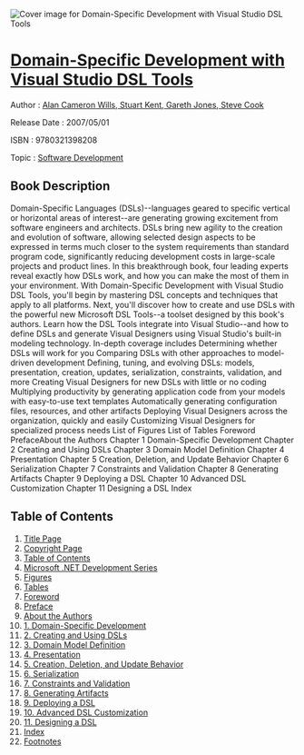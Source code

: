 ![Cover image for Domain-Specific Development with Visual Studio DSL Tools](https://imgdetail.ebookreading.net/cover/cover/software_development/EB9780321398208.jpg)

[Domain-Specific Development with Visual Studio DSL Tools](https://ebookreading.net/view/book/Domain-Specific+Development+with+Visual+Studio+DSL+Tools-EB9780321398208_1.html "Domain-Specific Development with Visual Studio DSL Tools")
====================================================================================================================

Author : [Alan Cameron Wills](https://ebookreading.net/search/author/Alan+Cameron+Wills),[ Stuart Kent](https://ebookreading.net/search/author/+Stuart+Kent),[ Gareth Jones](https://ebookreading.net/search/author/+Gareth+Jones),[ Steve Cook](https://ebookreading.net/search/author/+Steve+Cook)

Release Date : 2007/05/01

ISBN : 9780321398208

Topic : [Software Development](https://ebookreading.net/search/category/software-development)

Book Description
-----------------

Domain-Specific Languages (DSLs)--languages geared to specific vertical or horizontal areas of interest--are generating growing excitement from software engineers and architects. DSLs bring new agility to the creation and evolution of software, allowing selected design aspects to be expressed in terms much closer to the system requirements than standard program code, significantly reducing development costs in large-scale projects and product lines. In this breakthrough book, four leading experts reveal exactly how DSLs work, and how you can make the most of them in your environment.
With Domain-Specific Development with Visual Studio DSL Tools, you'll begin by mastering DSL concepts and techniques that apply to all platforms. Next, you'll discover how to create and use DSLs with the powerful new Microsoft DSL Tools--a toolset designed by this book's authors. Learn how the DSL Tools integrate into Visual Studio--and how to define DSLs and generate Visual Designers using Visual Studio's built-in modeling technology.
In-depth coverage includes
Determining whether DSLs will work for you
Comparing DSLs with other approaches to model-driven development
Defining, tuning, and evolving DSLs: models, presentation, creation, updates, serialization, constraints, validation, and more
Creating Visual Designers for new DSLs with little or no coding
Multiplying productivity by generating application code from your models with easy-to-use text templates
Automatically generating configuration files, resources, and other artifacts
Deploying Visual Designers across the organization, quickly and easily
Customizing Visual Designers for specialized process needs
List of Figures List of Tables Foreword PrefaceAbout the Authors Chapter 1 Domain-Specific Development Chapter 2 Creating and Using DSLs Chapter 3 Domain Model Definition Chapter 4 Presentation Chapter 5 Creation, Deletion, and Update Behavior Chapter 6 Serialization Chapter 7 Constraints and Validation Chapter 8 Generating Artifacts Chapter 9 Deploying a DSL Chapter 10 Advanced DSL Customization Chapter 11 Designing a DSL Index 
              
Table of Contents
-----------------

1. [Title Page](https://ebookreading.net/view/book/Domain-Specific+Development+with+Visual+Studio+DSL+Tools-EB9780321398208_3.html)
1. [Copyright Page](https://ebookreading.net/view/book/Domain-Specific+Development+with+Visual+Studio+DSL+Tools-EB9780321398208_4.html)
1. [Table of Contents](https://ebookreading.net/view/book/Domain-Specific+Development+with+Visual+Studio+DSL+Tools-EB9780321398208_6.html)
1. [Microsoft .NET Development Series](https://ebookreading.net/view/book/Domain-Specific+Development+with+Visual+Studio+DSL+Tools-EB9780321398208_2.html)
1. [Figures](https://ebookreading.net/view/book/Domain-Specific+Development+with+Visual+Studio+DSL+Tools-EB9780321398208_7.html)
1. [Tables](https://ebookreading.net/view/book/Domain-Specific+Development+with+Visual+Studio+DSL+Tools-EB9780321398208_8.html)
1. [Foreword](https://ebookreading.net/view/book/Domain-Specific+Development+with+Visual+Studio+DSL+Tools-EB9780321398208_9.html)
1. [Preface](https://ebookreading.net/view/book/Domain-Specific+Development+with+Visual+Studio+DSL+Tools-EB9780321398208_10.html)
1. [About the Authors](https://ebookreading.net/view/book/Domain-Specific+Development+with+Visual+Studio+DSL+Tools-EB9780321398208_11.html)
1. [1. Domain-Specific Development](https://ebookreading.net/view/book/Domain-Specific+Development+with+Visual+Studio+DSL+Tools-EB9780321398208_12.html)
1. [2. Creating and Using DSLs](https://ebookreading.net/view/book/Domain-Specific+Development+with+Visual+Studio+DSL+Tools-EB9780321398208_13.html)
1. [3. Domain Model Definition](https://ebookreading.net/view/book/Domain-Specific+Development+with+Visual+Studio+DSL+Tools-EB9780321398208_14.html)
1. [4. Presentation](https://ebookreading.net/view/book/Domain-Specific+Development+with+Visual+Studio+DSL+Tools-EB9780321398208_15.html)
1. [5. Creation, Deletion, and Update Behavior](https://ebookreading.net/view/book/Domain-Specific+Development+with+Visual+Studio+DSL+Tools-EB9780321398208_16.html)
1. [6. Serialization](https://ebookreading.net/view/book/Domain-Specific+Development+with+Visual+Studio+DSL+Tools-EB9780321398208_17.html)
1. [7. Constraints and Validation](https://ebookreading.net/view/book/Domain-Specific+Development+with+Visual+Studio+DSL+Tools-EB9780321398208_18.html)
1. [8. Generating Artifacts](https://ebookreading.net/view/book/Domain-Specific+Development+with+Visual+Studio+DSL+Tools-EB9780321398208_19.html)
1. [9. Deploying a DSL](https://ebookreading.net/view/book/Domain-Specific+Development+with+Visual+Studio+DSL+Tools-EB9780321398208_20.html)
1. [10. Advanced DSL Customization](https://ebookreading.net/view/book/Domain-Specific+Development+with+Visual+Studio+DSL+Tools-EB9780321398208_21.html)
1. [11. Designing a DSL](https://ebookreading.net/view/book/Domain-Specific+Development+with+Visual+Studio+DSL+Tools-EB9780321398208_22.html)
1. [Index](https://ebookreading.net/view/book/Domain-Specific+Development+with+Visual+Studio+DSL+Tools-EB9780321398208_23.html)
1. [Footnotes](https://ebookreading.net/view/book/Domain-Specific+Development+with+Visual+Studio+DSL+Tools-EB9780321398208_24.html)
